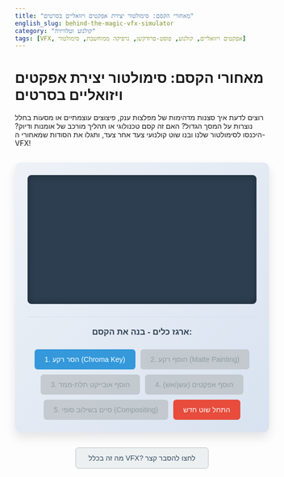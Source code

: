 ```yaml
---
title: "מאחורי הקסם: סימולטור יצירת אפקטים ויזואליים בסרטים"
english_slug: behind-the-magic-vfx-simulator
category: "קולנוע וטלוויזיה"
tags: [VFX, אפקטים ויזואליים, קולנוע, פוסט-פרודקשן, גרפיקה ממוחשבת, סימולטור]
---
```

# מאחורי הקסם: סימולטור יצירת אפקטים ויזואליים בסרטים

רוצים לדעת איך סצנות מדהימות של מפלצות ענק, פיצוצים עוצמתיים או מסעות בחלל נוצרות על המסך הגדול? האם זה קסם טכנולוגי או תהליך מורכב של אומנות ודיוק? היכנסו לסימולטור שלנו ובנו שוט קולנועי צעד אחר צעד, ותגלו את הסודות שמאחורי ה-VFX!

<div id="vfx-simulator">
    <div class="scene-area">
        <div class="vfx-layer" id="layer-raw" data-step="0">
            <img src="https://via.placeholder.com/600x338/00FF00/000000?text=RAW+FOOTAGE%3A+ACTOR+ON+GREEN+SCREEN" alt="Raw footage on green screen">
            <div class="step-label">שלב 0: צילום גלם (מסך ירוק)</div>
        </div>
        <div class="vfx-layer" id="layer-keyed" data-step="1">
             <img src="https://via.placeholder.com/600x338/FFFFFF/000000?text=ACTOR+CUTOUT%3A+TRANSPARENT+BG" alt="Actor cutout after chroma key">
             <div class="step-label">שלב 1: הסרת רקע (Chroma Key)</div>
        </div>
        <div class="vfx-layer" id="layer-background" data-step="2">
             <img src="https://via.placeholder.com/600x338/87CEEB/000000?text=STEP+2%3A+BACKGROUND+%28Matte+Painting%29" alt="Matte painting background">
             <img src="https://via.placeholder.com/600x338/FFFFFF/000000?text=ACTOR+CUTOUT%3A+TRANSPARENT+BG" alt="Actor cutout after chroma key" class="actor-overlay">
             <div class="step-label">שלב 2: הוספת רקע (Matte Painting)</div>
        </div>
         <div class="vfx-layer" id="layer-3d" data-step="3">
             <img src="https://via.placeholder.com/600x338/87CEEB/000000?text=STEP+2%3A+BACKGROUND+%28Matte+Painting%29" alt="Matte painting background">
             <img src="https://via.placeholder.com/600x338/FFFFFF/000000?text=ACTOR+CUTOUT%3A+TRANSPARENT+BG" alt="Actor cutout after chroma key" class="actor-overlay">
             <img src="https://via.placeholder.com/600x338/FF0000/FFFFFF?text=STEP+3%3A+3D+OBJECT" alt="3D object placeholder" class="object-overlay">
             <div class="step-label">שלב 3: הוספת אובייקט תלת-ממד</div>
        </div>
        <div class="vfx-layer" id="layer-particles" data-step="4">
            <img src="https://via.placeholder.com/600x338/87CEEB/000000?text=STEP+2%3A+BACKGROUND+%28Matte+Painting%29" alt="Matte painting background">
             <img src="https://via.placeholder.com/600x338/FFFFFF/000000?text=ACTOR+CUTOUT%3A+TRANSPARENT+BG" alt="Actor cutout after chroma key" class="actor-overlay">
             <img src="https://via.placeholder.com/600x338/FF0000/FFFFFF?text=STEP+3%3A+3D+OBJECT" alt="3D object placeholder" class="object-overlay">
             <img src="https://via.placeholder.com/600x338/FFA500/FFFFFF?text=STEP+4%3A+PARTICLE+EFFECTS" alt="Particle effects placeholder" class="particles-overlay">
            <div class="step-label">שלב 4: הוספת אפקטים (עשן/אש/חלקיקים)</div>
        </div>
        <div class="vfx-layer" id="layer-final" data-step="5">
            <img src="https://via.placeholder.com/600x338/87CEEB/000000?text=STEP+2%3A+BACKGROUND+%28Matte+Painting%29" alt="Matte painting background">
             <img src="https://via.placeholder.com/600x338/FFFFFF/000000?text=ACTOR+CUTOUT%3A+TRANSPARENT+BG" alt="Actor cutout after chroma key" class="actor-overlay">
             <img src="https://via.placeholder.com/600x338/FF0000/FFFFFF?text=STEP+3%3A+3D+OBJECT" alt="3D object placeholder" class="object-overlay">
             <img src="https://via.placeholder.com/600x338/FFA500/FFFFFF?text=STEP+4%3A+PARTICLE+EFFECTS" alt="Particle effects placeholder" class="particles-overlay">
             <div class="final-composite-effect"></div> <!-- Represents final color grade/integration -->
            <div class="step-label">שלב 5: שילוב סופי (Compositing)</div>
             <div class="final-message">הקסם הושלם!<br>זהו השוט הסופי!</div>
        </div>
    </div>
    <div class="toolbox">
        <h3>ארגז כלים - בנה את הקסם:</h3>
        <button data-step="1" data-tech="Chroma Key">1. הסר רקע (Chroma Key)</button>
        <button data-step="2" data-tech="Matte Painting" disabled>2. הוסף רקע (Matte Painting)</button>
        <button data-step="3" data-tech="3D Model" disabled>3. הוסף אובייקט תלת-ממד</button>
        <button data-step="4" data-tech="Particles" disabled>4. הוסף אפקטים (עשן/אש)</button>
        <button data-step="5" data-tech="Compositing" disabled>5. סיים בשילוב סופי (Compositing)</button>
        <button data-step="0" data-tech="Reset">התחל שוט חדש</button>
    </div>
</div>

<button id="toggle-explanation">מה זה בכלל VFX? לחצו להסבר קצר</button>

<div id="explanation" style="display: none;">
    <h2>הסבר: מסע אל מאחורי הקלעים של אפקטים ויזואליים (VFX)</h2>

    <h3>אפקטים ויזואליים (VFX) - הקסם שמאחורי המסך הגדול</h3>
    <p>אפקטים ויזואליים (Visual Effects - VFX) הם טכניקות מתוחכמות המאפשרות ליוצרי סרטים וטלוויזיה ליצור מציאות ויזואלית שלא קיימת במציאות המצולמת. מטרתם ליצור יצורים דמיוניים, סביבות עוצרות נשימה, פיצוצים ענקיים, או פשוט לשפר את מה שכבר צולם. בקיצור, ה-VFX מאפשרים להגשים כל חזון ויזואלי, גם הפרוע ביותר.</p>

    <h3>תהליך יצירת VFX: הפייפליין (Pipeline)</h3>
    <p>יצירת VFX היא תהליך מורכב ומדויק, המכונה "פייפליין" (Pipeline). זה מתחיל עוד לפני הצילומים בתכנון קפדני (Pre-production), ממשיך בצילום עצמו תוך שימוש בטכניקות מיוחדות (Production), ומגיע לשיאו בשלב הפוסט-פרודקשן (Post-production), שם כל הקסם הדיגיטלי קורה. השלבים כוללים יצירת אלמנטים דיגיטליים ושילובם החלק עם החומרים המצולמים.</p>

    <h3>טכניקות VFX מרכזיות (כמו אלה שראיתם בסימולטור):</h3>
    <ul>
        <li><strong>Chroma Keying (מסך ירוק/כחול):</strong> הטכניקה שמאפשרת "לשלוף" אובייקט או דמות מהרקע הצבעוני שעליו צולמו ולהפוך את הרקע לשקוף. זה הבסיס להחלפת רקעים ויצירת סצנות דמיוניות לחלוטין.</li>
        <li><strong>Matte Painting (ציור רקעים דיגיטליים):</strong> יצירת רקעים מורכבים ופוטו-ריאליסטיים (או פנטסטיים) באמצעות ציור דיגיטלי. במקום לבנות תפאורה ענקית ויקרה, אמני ה-Matte Painting "מציירים" אותה במחשב.</li>
        <li><strong>3D Modeling & Animation (מודלים ואנימציה תלת-ממדיים):</strong> בניית אובייקטים, דמויות או אפילו סביבות שלמות במרחב וירטואלי תלת-ממדי, והכנסתם לחיים באמצעות אנימציה. כך נוצרות מפלצות, חלליות, רובוטים וכל דבר אחר שלא קיים פיזית.</li>
        <li><strong>Particle Effects (אפקטים מבוססי חלקיקים):</strong> סימולציה ויצירה של תופעות טבע כמו אש, עשן, גשם, שלג, אבק או ניצוצות. אפקטים אלו מוסיפים דינמיות וריאליזם (או דרמה) לסצנות.</li>
        <li><strong>Compositing (שילוב סופי):</strong> השלב שבו כל החלקים מתחברים לפאזל אחד: הצילום המקורי (ללא הרקע הירוק), הרקע הדיגיטלי, אובייקטי התלת-ממד והאפקטים השונים. אמני הקומפוזיטינג מתאימים את הצבעים, התאורה והפרספקטיבה כדי שהכל ייראה כאילו צולם יחד באותו מקום ובאותו זמן. זהו השלב שבו הקסם הוויזואלי הופך לאמיתי על המסך.</li>
    </ul>

     <h3>הסוד הוא באינטגרציה!</h3>
    <p>כדי שהאפקטים ייראו אמינים, חשוב שהם ישתלבו באופן מושלם עם הצילום המקורי. זה דורש התאמה מדויקת של תאורה, צבע, צללים ופרספקטיבה. כשאפקט VFX עשוי טוב, לא שמים לב שהוא שם!</p>

    <h3>צוות של אשפים</h3>
    <p>מאחורי כל שוט VFX עומד צוות עצום של מומחים: מפקחי VFX, אמני קומפוזיטינג, אמני מודלינג, אנימטורים, אמני אפקטים, ועוד רבים אחרים, שכל אחד מהם אמן בתחומו.</p>

    <h3>הכלים של הקסם</h3>
    <p>התעשייה משתמשת בתוכנות מתקדמות כמו Nuke ו-After Effects (לקומפוזיטינג), Maya, Houdini ו-Blender (לתלת-ממד ואנימציה), Photoshop ו-Mari (לציור וטקסטורות), ועוד.</p>
</div>

<script>
    document.addEventListener('DOMContentLoaded', () => {
        const layers = document.querySelectorAll('#vfx-simulator .vfx-layer');
        const buttons = document.querySelectorAll('#vfx-simulator .toolbox button');
        const explanationDiv = document.getElementById('explanation');
        const toggleButton = document.getElementById('toggle-explanation');
        const sceneArea = document.querySelector('.scene-area'); // Get scene area for click interaction

        let currentStep = 0; // 0: Raw, 1: Keyed, 2: Background, 3: 3D, 4: Particles, 5: Final

        // Preload images to prevent flickers (basic approach)
        const imagesToPreload = [
            "https://via.placeholder.com/600x338/00FF00/000000?text=RAW+FOOTAGE%3A+ACTOR+ON+GREEN+SCREEN",
            "https://via.placeholder.com/600x338/FFFFFF/000000?text=ACTOR+CUTOUT%3A+TRANSPARENT+BG",
            "https://via.placeholder.com/600x338/87CEEB/000000?text=STEP+2%3A+BACKGROUND+%28Matte+Painting%29",
            "https://via.placeholder.com/600x338/FF0000/FFFFFF?text=STEP+3%3A+3D+OBJECT",
            "https://via.placeholder.com/600x338/FFA500/FFFFFF?text=STEP+4%3A+PARTICLE+EFFECTS"
            // Add all image URLs used
        ];
        imagesToPreload.forEach(src => {
            const img = new Image();
            img.src = src;
        });


        function updateSimulatorDisplay() {
            layers.forEach(layer => {
                const step = parseInt(layer.dataset.step);

                // Manage visibility and active state with transitions
                if (step === currentStep) {
                     layer.style.display = 'flex'; // Use flex for centering content
                     requestAnimationFrame(() => { // Use rAF for transition to work
                         layer.classList.add('active');
                     });
                } else {
                     layer.classList.remove('active');
                     // Use a timeout matching CSS transition duration before hiding
                     setTimeout(() => {
                         if (parseInt(layer.dataset.step) !== currentStep) { // Ensure state hasn't changed
                             layer.style.display = 'none';
                         }
                     }, 300); // Match CSS transition duration
                }
            });

             buttons.forEach(button => {
                 const step = parseInt(button.dataset.step);
                 button.classList.remove('next-step-highlight', 'clicked'); // Remove previous states

                 if (step === 0) { // Reset button is always active
                     button.disabled = false;
                 } else if (step === currentStep + 1) {
                     button.disabled = false; // Enable next step
                     button.classList.add('next-step-highlight'); // Highlight the next step button
                 } else {
                     button.disabled = true; // Disable steps out of sequence
                 }
             });

             // Special handling for the final message on the last step
             const finalMessage = document.querySelector('#layer-final .final-message');
             if (finalMessage) {
                  if (currentStep === 5) {
                      finalMessage.style.display = 'block';
                      finalMessage.classList.add('animate__animated', 'animate__bounceIn'); // Example using animate.css if available, or custom animation
                  } else {
                      finalMessage.style.display = 'none';
                      finalMessage.classList.remove('animate__animated', 'animate__bounceIn');
                  }
             }
        }

        buttons.forEach(button => {
            button.addEventListener('click', () => {
                const step = parseInt(button.dataset.step);
                if (step === 0) { // Reset
                    currentStep = 0;
                } else if (step === currentStep + 1) { // Proceed to next step
                    currentStep = step;
                    // Add a quick visual feedback on the clicked button
                    button.classList.add('clicked');
                    setTimeout(() => button.classList.remove('clicked'), 500); // Remove class after half a second
                } else {
                     // Ignore clicks on disabled buttons or steps out of sequence
                     return;
                }

                updateSimulatorDisplay();
            });
        });

        // Optional: Add click interaction to scene area to advance (like a game)
        // Disabled for now to keep flow strictly to buttons as per original structure
        /*
        sceneArea.addEventListener('click', () => {
            if (currentStep < 5) {
                currentStep++;
                updateSimulatorDisplay();
            } else if (currentStep === 5) {
                // Maybe reset on click after final step?
                currentStep = 0;
                updateSimulatorDisplay();
            }
        });
        */


        toggleButton.addEventListener('click', () => {
            const isHidden = explanationDiv.style.display === 'none';
            explanationDiv.style.display = isHidden ? 'block' : 'none';

            // Smooth transition for the explanation div
            explanationDiv.style.opacity = isHidden ? '0' : '1';
             if (isHidden) {
                 explanationDiv.style.display = 'block';
                 requestAnimationFrame(() => {
                     explanationDiv.style.opacity = '1';
                     explanationDiv.style.maxHeight = explanationDiv.scrollHeight + 'px'; // Animate height
                 });
             } else {
                 explanationDiv.style.opacity = '0';
                  explanationDiv.style.maxHeight = '0';
                 setTimeout(() => {
                      explanationDiv.style.display = 'none';
                 }, 300); // Match CSS transition
             }


            toggleButton.textContent = isHidden ? 'הסתר הסבר על VFX' : 'מה זה בכלל VFX? לחצו להסבר קצר';
             toggleButton.classList.toggle('is-expanded', isHidden);
        });


        // Initial display setup
        updateSimulatorDisplay();
         // Ensure explanation div is initially hidden but with animation properties set
        explanationDiv.style.display = 'none';
        explanationDiv.style.opacity = '0';
        explanationDiv.style.maxHeight = '0';
    });
</script>

<style>
    @import url('https://fonts.googleapis.com/css2?family=Heebo:wght@400;700&display=swap');

    #vfx-simulator {
        display: flex;
        flex-direction: column;
        gap: 25px;
        font-family: 'Heebo', sans-serif;
        max-width: 800px;
        margin: 30px auto;
        border: none; /* Remove border for cleaner look */
        padding: 25px;
        border-radius: 12px;
        background: linear-gradient(to bottom right, #eef2f7, #d8e2f0); /* Soft gradient */
        box-shadow: 0 10px 20px rgba(0, 0, 0, 0.1);
    }

    #vfx-simulator h3 {
        color: #2c3e50; /* Darker title */
        margin-top: 0;
        margin-bottom: 15px;
        font-weight: 700;
    }

    .scene-area {
        position: relative;
        width: 100%;
        padding-top: 56.25%; /* 16:9 Aspect Ratio */
        background-color: #2c3e50; /* Darker background for the viewer */
        border: none;
        border-radius: 8px;
        overflow: hidden;
        box-shadow: inset 0 0 15px rgba(0, 0, 0, 0.3); /* Inner shadow for depth */
    }

    .vfx-layer {
        position: absolute;
        top: 0;
        left: 0;
        width: 100%;
        height: 100%;
        display: none; /* Hidden by default */
        justify-content: center;
        align-items: center;
        font-size: 1.2em;
        font-weight: bold;
        color: #fff; /* White text over dark background */
        background-size: cover;
        background-position: center;
        text-align: center;
        opacity: 0; /* Start hidden for fade-in */
        transition: opacity 0.3s ease-in-out; /* Fade transition */
    }

     .vfx-layer.active {
        display: flex; /* Show the active layer */
        opacity: 1; /* Fade in */
    }

     .vfx-layer img {
        position: absolute;
        top: 0;
        left: 0;
        width: 100%;
        height: 100%;
        object-fit: cover;
        /* Add subtle animation/style to images? */
     }

     .vfx-layer .actor-overlay,
     .vfx-layer .object-overlay,
     .vfx-layer .particles-overlay {
         position: absolute;
         top: 0;
         left: 0;
         width: 100%;
         height: 100%;
         object-fit: cover;
         /* Maybe add a slight bounce or scale effect when they appear */
     }

     /* Specific styles/animations for layers */
    #layer-raw .step-label { background-color: rgba(44, 62, 80, 0.8); } /* Dark blue */
    #layer-keyed .step-label { background-color: rgba(46, 204, 113, 0.8); } /* Green */
    #layer-background .step-label { background-color: rgba(52, 152, 219, 0.8); } /* Blue */
    #layer-3d .step-label { background-color: rgba(155, 89, 182, 0.8); } /* Purple */
    #layer-particles .step-label { background-color: rgba(230, 126, 34, 0.8); } /* Orange */
    #layer-final .step-label { background-color: rgba(39, 174, 96, 0.8); } /* Teal */


     #layer-final .final-composite-effect {
         position: absolute;
         top: 0;
         left: 0;
         width: 100%;
         height: 100%;
         /* Subtle color correction/grade visual cue */
         background-image: radial-gradient(circle, rgba(255,255,255,0.05) 0%, rgba(0,0,0,0.1) 100%);
         pointer-events: none; /* Allow clicks to pass through */
         z-index: 15; /* Above images but below final message */
     }


    .step-label {
        position: absolute;
        bottom: 10px; /* More space from bottom */
        left: 10px; /* More space from left */
        background-color: rgba(0, 0, 0, 0.7);
        color: white;
        padding: 5px 10px; /* More padding */
        border-radius: 6px; /* More rounded */
        font-size: 1em; /* Slightly larger font */
        z-index: 20; /* Above images and effects */
        font-weight: 400; /* Regular weight for label */
    }

     .final-message {
         position: absolute;
         top: 50%;
         left: 50%;
         transform: translate(-50%, -50%);
         background-color: rgba(39, 174, 96, 0.9); /* Teal background */
         color: white;
         padding: 15px 30px; /* More padding */
         border-radius: 10px; /* More rounded */
         font-size: 1.8em; /* Larger font */
         font-weight: 700; /* Bold */
         z-index: 30; /* On top of everything */
         display: none; /* Hidden initially, shown by JS */
         text-shadow: 1px 1px 3px rgba(0,0,0,0.3);
         animation-duration: 1s; /* For potential animation library */
     }

    /* Example animation for final message (if animate.css is not used) */
    @keyframes bounceIn {
      0% { opacity: 0; transform: translate(-50%, -50%) scale(0.3); }
      50% { opacity: 1; transform: translate(-50%, -50%) scale(1.1); }
      70% { transform: translate(-50%, -50%) scale(0.9); }
      100% { transform: translate(-50%, -50%) scale(1); }
    }
    #layer-final .final-message.animate__bounceIn {
        animation-name: bounceIn;
    }


    .toolbox {
        border-top: 1px solid #cfe2f3; /* Lighter border */
        padding-top: 20px;
        text-align: center;
        display: flex;
        flex-wrap: wrap; /* Allow buttons to wrap */
        justify-content: center; /* Center buttons */
        gap: 10px; /* Space between buttons */
    }

    .toolbox h3 {
         width: 100%; /* Make title take full width */
         margin-bottom: 20px;
    }

    .toolbox button {
        margin: 0; /* Remove default margin */
        padding: 12px 20px; /* More padding */
        font-size: 1em;
        cursor: pointer;
        border: none; /* Remove border */
        border-radius: 6px; /* More rounded */
        background-color: #3498db; /* Blue color */
        color: white;
        transition: background-color 0.3s ease, transform 0.1s ease, opacity 0.3s ease, box-shadow 0.3s ease;
        font-family: 'Heebo', sans-serif;
        font-weight: 400;
    }

    .toolbox button:hover:not(:disabled) {
        background-color: #2980b9; /* Darker blue on hover */
        transform: translateY(-2px); /* Slight lift effect */
        box-shadow: 0 4px 8px rgba(0, 0, 0, 0.2);
    }

    .toolbox button:active:not(:disabled) {
         transform: translateY(0); /* Press effect */
         box-shadow: none;
    }

     .toolbox button.clicked:not(:disabled) {
         background-color: #1abc9c; /* Quick feedback color (teal) */
         transform: scale(0.98);
     }


    .toolbox button:disabled {
        background-color: #bdc3c7; /* Greyed out */
        color: #7f8c8d; /* Darker grey text */
        cursor: not-allowed;
        opacity: 0.8; /* Slightly less opaque than before */
        transform: none; /* No lift when disabled */
        box-shadow: none;
    }

    .toolbox button[data-step="0"] { /* Reset button */
         background-color: #e74c3c; /* Red */
    }
    .toolbox button[data-step="0"]:hover:not(:disabled) {
         background-color: #c0392b; /* Darker red */
    }


    .toolbox button.next-step-highlight:not(:disabled) {
        background-color: #f39c12; /* Orange to grab attention */
        box-shadow: 0 0 12px rgba(243, 156, 18, 0.7);
         animation: pulse-orange 1.5s infinite ease-in-out; /* Slower pulse */
    }

     @keyframes pulse-orange {
         0%, 100% {
             box-shadow: 0 0 10px rgba(243, 156, 18, 0.7);
         }
         50% {
              box-shadow: 0 0 20px rgba(243, 156, 18, 1);
         }
     }


    #toggle-explanation {
        display: block;
        margin: 30px auto;
        padding: 12px 25px;
        font-size: 1em;
        cursor: pointer;
        border: 1px solid #bdc3c7;
        border-radius: 6px;
        background-color: #ecf0f1; /* Light grey */
        color: #34495e; /* Dark blue-grey text */
        transition: background-color 0.3s ease, border-color 0.3s ease, transform 0.1s ease, box-shadow 0.3s ease;
        font-family: 'Heebo', sans-serif;
        font-weight: 400;
    }

    #toggle-explanation:hover {
        background-color: #dce4e5; /* Slightly darker */
        border-color: #b0b7bb;
         transform: translateY(-1px);
         box-shadow: 0 2px 5px rgba(0, 0, 0, 0.1);
    }

    #toggle-explanation:active {
         transform: translateY(0);
         box-shadow: none;
    }

     #toggle-explanation.is-expanded {
         background-color: #34495e;
         color: #ecf0f1;
         border-color: #34495e;
     }
      #toggle-explanation.is-expanded:hover {
         background-color: #2c3e50;
         border-color: #2c3e50;
      }


    #explanation {
        margin-top: 20px;
        padding: 25px;
        border: none;
        border-radius: 12px;
        background: #f9fcfd; /* Very light background */
        font-family: 'Heebo', sans-serif;
        max-width: 800px;
        margin-left: auto;
        margin-right: auto;
        line-height: 1.7; /* Improved readability */
        color: #333;
        box-shadow: 0 5px 15px rgba(0, 0, 0, 0.08);
        overflow: hidden; /* For height transition */
        transition: opacity 0.3s ease-in-out, max-height 0.3s ease-in-out; /* Add transitions */
    }

    #explanation h2, #explanation h3 {
        color: #2c3e50;
        border-bottom: 1px solid #eee;
        padding-bottom: 8px; /* More padding */
        margin-bottom: 15px; /* More margin */
        font-weight: 700;
    }

    #explanation h2 {
        margin-top: 0;
    }

    #explanation ul {
        margin-top: 15px; /* More margin */
        padding-left: 25px; /* More padding */
    }

    #explanation li {
        margin-bottom: 10px; /* More space between list items */
    }

     #explanation p {
         margin-bottom: 15px;
     }

</style>